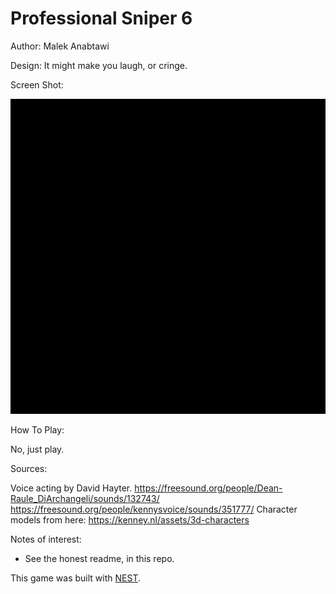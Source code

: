 # Professional Sniper 6

Author: Malek Anabtawi

Design: It might make you laugh, or cringe.

Screen Shot:

![Screen Shot](screenshot.png)

How To Play:

No, just play.

Sources:

Voice acting by David Hayter.
https://freesound.org/people/Dean-Raule_DiArchangeli/sounds/132743/
https://freesound.org/people/kennysvoice/sounds/351777/
Character models from here: https://kenney.nl/assets/3d-characters

Notes of interest:

- See the honest readme, in this repo.

This game was built with [NEST](NEST.md).

